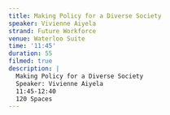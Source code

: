 ```yaml
---
title: Making Policy for a Diverse Society
speaker: Vivienne Aiyela
strand: Future Workforce
venue: Waterloo Suite
time: '11:45'
duration: 55
filmed: true
description: |
  Making Policy for a Diverse Society
  Speaker: Vivienne Aiyela
  11:45-12:40
  120 Spaces
---
```


